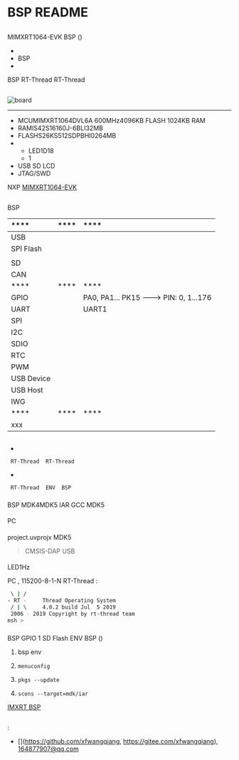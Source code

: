 # BSP README 

## 

 MIMXRT1064-EVK  BSP () 



- 
- BSP 
- 

 BSP RT-Thread  RT-Thread 

## 



![board](figures/MIMXRT1064EVK-TOP.jpg)

 **** 

- MCUMIMXRT1064DVL6A 600MHz4096KB FLASH 1024KB RAM
-  RAMIS42S16160J-6BLI32MB
-  FLASHS26KS512SDPBHI0264MB
- 
  - LED1D18 
  - 1
- USB SD LCD 
-  JTAG/SWD

NXP [MIMXRT1064-EVK](https://www.nxp.com/support/developer-resources/evaluation-and-development-boards/i.mx-evaluation-and-development-boards/mimxrt1064-evk-i.mx-rt1064-evaluation-kit:MIMXRT1064-EVK)

## 

 BSP 

| ****      | **** | ****                              |
| :----------------- | :----------: | :------------------------------------- |
| USB         |          |                                       |
| SPI Flash         |          |                                       |
|             |          |                                       |
| SD              |      |                                       |
| CAN               |      |                                       |
| ****      | **** | ****                              |
| GPIO              |          | PA0, PA1... PK15 ---> PIN: 0, 1...176 |
| UART              |          | UART1                                 |
| SPI               |        |                               |
| I2C               |      |                                |
| SDIO              |      |                               |
| RTC               |      |                               |
| PWM               |      |                               |
| USB Device        |      |                               |
| USB Host          |      |                               |
| IWG               |      |                               |
| ****      | **** | ****                              |
|     xxx       |      |                                      |

## 



- 

     RT-Thread  RT-Thread  

- 

     RT-Thread  ENV  BSP 


### 

 BSP  MDK4MDK5  IAR GCC  MDK5 

#### 

 PC

#### 

 project.uvprojx  MDK5 

>  CMSIS-DAP  USB 

#### 

LED1Hz

 PC , 115200-8-1-N RT-Thread :

```bash
 \ | /
- RT -     Thread Operating System
 / | \     4.0.2 build Jul  5 2019
 2006 - 2019 Copyright by rt-thread team
msh >
```
### 

 BSP  GPIO  1  SD Flash  ENV BSP ()

1.  bsp  env 

2. `menuconfig`

3. `pkgs --update`

4. `scons --target=mdk/iar` 

 [IMXRT  BSP ](../docs/IMXRTBSP.md)


## 

:

-  [](https://github.com/xfwangqiang, https://gitee.com/xfwangqiang), <164877907@qq.com>
